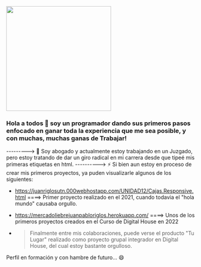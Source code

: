 <div id='header' alaing='center'> 
 <img src="https://media.giphy.com/media/ve43TyDQ3B4me7d22z/giphy.gif" width="280" height="280">
  <div/>

### Hola a todos 👋 soy un programador dando sus primeros pasos enfocado en ganar toda la experiencia que me sea posible, y con muchas, muchas ganas de Trabajar!
 ---------> 🔭 Soy abogado y actualmente estoy trabajando en un Juzgado, pero estoy tratando de dar un giro radical en mi carrera desde que tipeé mis primeras etiquetas en html.
----------> ⚡ Si bien aun estoy en proceso de crear mis primeros proyectos, ya puden visualizarle algunos de los siguientes:
- https://juanriglosutn.000webhostapp.com/UNIDAD12/Cajas.Responsive.html  ====> Primer proyecto realizado en el 2021, cuando todavia el "hola mundo" causaba orgullo.
- https://mercadoliebrejuanpabloriglos.herokuapp.com/  ====> Unos de los primeros proyectos creados en el Curso de Digital House en 2022


- > Finalmente entre mis colaboraciones, puede verse el producto "Tu Lugar" realizado como proyecto grupal integrador en Digital House, del cual estoy bastante orgulloso. 

Perfil en formación y con hambre de futuro... 😄
<!--
**JuanPabloRiglos/JuanPabloRiglos** is a ✨ _special_ ✨ repository because its `README.md` (this file) appears on your GitHub profile.

Here are some ideas to get you started:

- 🔭 I’m currently working on ...
- 🌱 I’m currently learning ...
- 👯 I’m looking to collaborate on ...
- 🤔 I’m looking for help with ...
- 💬 Ask me about ...
- 📫 How to reach me: ...
- 😄 Pronouns: ...
- ⚡ Fun fact: ...
-->
